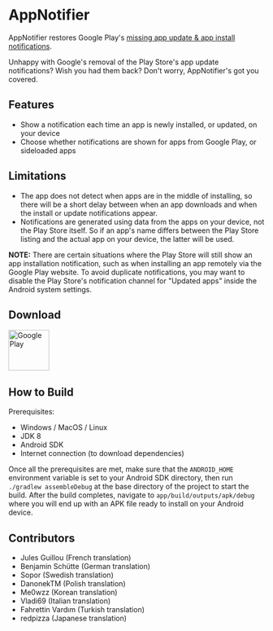 # AppNotifier

AppNotifier restores Google Play's [missing app update & app install notifications](https://www.androidpolice.com/2020/01/14/play-store-notifications-no-longer-showing-up-for-updated-apps/).

Unhappy with Google's removal of the Play Store's app update notifications? Wish you had them back? Don't worry, AppNotifier's got you covered.

## Features
* Show a notification each time an app is newly installed, or updated, on your device
* Choose whether notifications are shown for apps from Google Play, or sideloaded apps

## Limitations
* The app does not detect when apps are in the middle of installing, so there will be a short delay between when an app downloads and when the install or update notifications appear.
* Notifications are generated using data from the apps on your device, not the Play Store itself. So if an app's name differs between the Play Store listing and the actual app on your device, the latter will be used.

**NOTE:** There are certain situations where the Play Store will still show an app installation notification, such as when installing an app remotely via the Google Play website.  To avoid duplicate notifications, you may want to disable the Play Store's notification channel for "Updated apps" inside the Android system settings.

## Download
[<img src="https://play.google.com/intl/en_us/badges/images/generic/en_badge_web_generic.png"
      alt="Google Play"
      height="80"
      align="middle">](https://play.google.com/store/apps/details?id=com.farmerbb.appnotifier)

## How to Build
Prerequisites:
* Windows / MacOS / Linux
* JDK 8
* Android SDK
* Internet connection (to download dependencies)

Once all the prerequisites are met, make sure that the `ANDROID_HOME` environment variable is set to your Android SDK directory, then run `./gradlew assembleDebug` at the base directory of the project to start the build. After the build completes, navigate to `app/build/outputs/apk/debug` where you will end up with an APK file ready to install on your Android device.

## Contributors

* Jules Guillou (French translation)
* Benjamin Schütte (German translation)
* Sopor (Swedish translation)
* DanonekTM (Polish translation)
* Me0wzz (Korean translation)
* Vladi69 (Italian translation)
* Fahrettin Vardım (Turkish translation)
* redpizza (Japanese translation)
